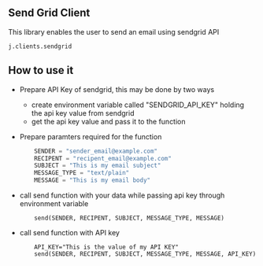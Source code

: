 ## Send Grid Client

This library enables the user to send an email using sendgrid API
```
j.clients.sendgrid
```

## How to use it
 - Prepare API Key of sendgrid, this may be done by two ways
    - create environment variable called "SENDGRID_API_KEY" holding the api key value from sendgrid
    - get the api key value and pass it to the function
 - Prepare paramters required for the function
    ```python
        SENDER = "sender_email@example.com"
        RECIPENT = "recipent_email@example.com"
        SUBJECT = "This is my email subject"
        MESSAGE_TYPE = "text/plain"
        MESSAGE = "This is my email body"
    ```

 - call send function with your data while passing api key through environment variable
    ```
        send(SENDER, RECIPENT, SUBJECT, MESSAGE_TYPE, MESSAGE)
    ```
 - call send function with API key
    ```
        API_KEY="This is the value of my API KEY"
        send(SENDER, RECIPENT, SUBJECT, MESSAGE_TYPE, MESSAGE, API_KEY)
    ```